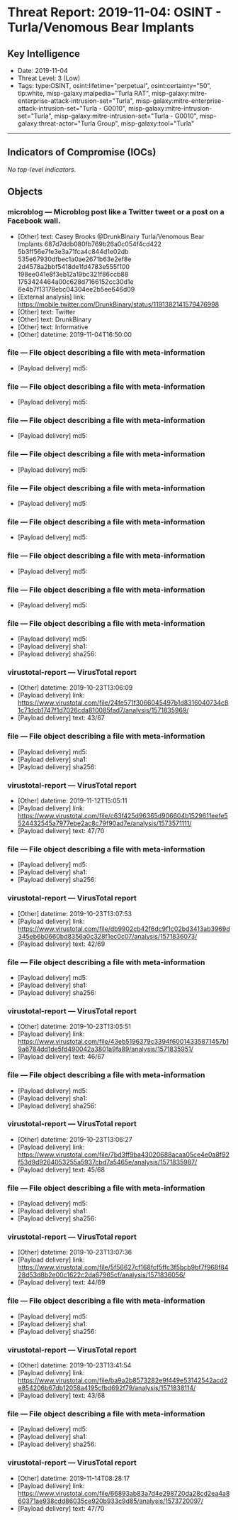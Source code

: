 # Threat Report: 2019-11-04: OSINT - Turla/Venomous Bear Implants


## Key Intelligence
* Date: 2019-11-04
* Threat Level: 3 (Low)
* Tags: type:OSINT, osint:lifetime="perpetual", osint:certainty="50", tlp:white, misp-galaxy:malpedia="Turla RAT", misp-galaxy:mitre-enterprise-attack-intrusion-set="Turla", misp-galaxy:mitre-enterprise-attack-intrusion-set="Turla - G0010", misp-galaxy:mitre-intrusion-set="Turla", misp-galaxy:mitre-intrusion-set="Turla - G0010", misp-galaxy:threat-actor="Turla Group", misp-galaxy:tool="Turla"

---

## Indicators of Compromise (IOCs)
_No top-level indicators._

## Objects
### microblog — Microblog post like a Twitter tweet or a post on a Facebook wall.
* [Other] text: Casey Brooks
@DrunkBinary
Turla/Venomous Bear Implants
687d7ddb080fb769b26a0c054f4cd422
5b3ff56e7fe3e3a71fca4c844d1e02db
535e67930dfbec1a0ae2671b63e2ef8e
2d4578a2bbf5418de1fd4783e555f100
198ee041e8f3eb12a19bc321f86ccb88
1753424464a00c628d7166152cc30d1e
6e4b7f13178ebc04304ee2b5ee646d09
* [External analysis] link: https://mobile.twitter.com/DrunkBinary/status/1191382141579476998
* [Other] text: Twitter
* [Other] text: DrunkBinary
* [Other] text: Informative
* [Other] datetime: 2019-11-04T16:50:00

### file — File object describing a file with meta-information
* [Payload delivery] md5: <md5>

### file — File object describing a file with meta-information
* [Payload delivery] md5: <md5>

### file — File object describing a file with meta-information
* [Payload delivery] md5: <md5>

### file — File object describing a file with meta-information
* [Payload delivery] md5: <md5>

### file — File object describing a file with meta-information
* [Payload delivery] md5: <md5>

### file — File object describing a file with meta-information
* [Payload delivery] md5: <md5>

### file — File object describing a file with meta-information
* [Payload delivery] md5: <md5>

### file — File object describing a file with meta-information
* [Payload delivery] md5: <md5>

### file — File object describing a file with meta-information
* [Payload delivery] md5: <md5>
* [Payload delivery] sha1: <sha1>
* [Payload delivery] sha256: <sha256>

### virustotal-report — VirusTotal report
* [Other] datetime: 2019-10-23T13:06:09
* [Payload delivery] link: https://www.virustotal.com/file/24fe571f3066045497b1d8316040734c81c71dcb1747f1d7026cda810085fad7/analysis/1571835969/
* [Payload delivery] text: 43/67

### file — File object describing a file with meta-information
* [Payload delivery] md5: <md5>
* [Payload delivery] sha1: <sha1>
* [Payload delivery] sha256: <sha256>

### virustotal-report — VirusTotal report
* [Other] datetime: 2019-11-12T15:05:11
* [Payload delivery] link: https://www.virustotal.com/file/c63f425d96365d906604b1529611eefe5524432545a7977ebe2ac8c79f90ad7e/analysis/1573571111/
* [Payload delivery] text: 47/70

### file — File object describing a file with meta-information
* [Payload delivery] md5: <md5>
* [Payload delivery] sha1: <sha1>
* [Payload delivery] sha256: <sha256>

### virustotal-report — VirusTotal report
* [Other] datetime: 2019-10-23T13:07:53
* [Payload delivery] link: https://www.virustotal.com/file/db9902cb42f6dc9f1c02bd3413ab3969d345eb6b0660bd8356a0c328f1ec0c07/analysis/1571836073/
* [Payload delivery] text: 42/69

### file — File object describing a file with meta-information
* [Payload delivery] md5: <md5>
* [Payload delivery] sha1: <sha1>
* [Payload delivery] sha256: <sha256>

### virustotal-report — VirusTotal report
* [Other] datetime: 2019-10-23T13:05:51
* [Payload delivery] link: https://www.virustotal.com/file/43eb5196379c3394f60014335871457b19a6784dd1de5fd490042a3801a9fa89/analysis/1571835951/
* [Payload delivery] text: 46/67

### file — File object describing a file with meta-information
* [Payload delivery] md5: <md5>
* [Payload delivery] sha1: <sha1>
* [Payload delivery] sha256: <sha256>

### virustotal-report — VirusTotal report
* [Other] datetime: 2019-10-23T13:06:27
* [Payload delivery] link: https://www.virustotal.com/file/7bd3ff9ba43020688acaa05ce4e0a8f92f53d9d9264053255a5937cbd7a5465e/analysis/1571835987/
* [Payload delivery] text: 45/68

### file — File object describing a file with meta-information
* [Payload delivery] md5: <md5>
* [Payload delivery] sha1: <sha1>
* [Payload delivery] sha256: <sha256>

### virustotal-report — VirusTotal report
* [Other] datetime: 2019-10-23T13:07:36
* [Payload delivery] link: https://www.virustotal.com/file/5f56627cf168fcf5ffc3f5bcb9bf7f968f8428d53d8b2e00c1622c2da67965cf/analysis/1571836056/
* [Payload delivery] text: 44/69

### file — File object describing a file with meta-information
* [Payload delivery] md5: <md5>
* [Payload delivery] sha1: <sha1>
* [Payload delivery] sha256: <sha256>

### virustotal-report — VirusTotal report
* [Other] datetime: 2019-10-23T13:41:54
* [Payload delivery] link: https://www.virustotal.com/file/ba9a2b8573282e9f449e53142542acd2e854206b67db12058a4195cfbd692f79/analysis/1571838114/
* [Payload delivery] text: 43/68

### file — File object describing a file with meta-information
* [Payload delivery] md5: <md5>
* [Payload delivery] sha1: <sha1>
* [Payload delivery] sha256: <sha256>

### virustotal-report — VirusTotal report
* [Other] datetime: 2019-11-14T08:28:17
* [Payload delivery] link: https://www.virustotal.com/file/66893ab83a7d4e298720da28cd2ea4a860371ae938cdd86035ce920b933c9d85/analysis/1573720097/
* [Payload delivery] text: 47/70
